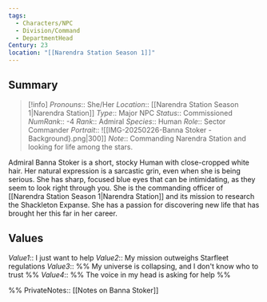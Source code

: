 ```yaml
---
tags:
  - Characters/NPC
  - Division/Command
  - DepartmentHead
Century: 23
location: "[[Narendra Station Season 1]]"
---
```

## Summary

> [!info] 
> *Pronouns*:: She/Her
> *Location*:: [[Narendra Station Season 1|Narendra Station]]
> *Type*::  Major NPC
> *Status*:: Commissioned
> *NumRank*:: -4
> *Rank*:: Admiral
> *Species*:: Human
> *Role*:: Sector Commander
> *Portrait*:: ![[IMG-20250226-Banna Stoker - Background}.png|300]]
> *Note*:: Commanding Narendra Station and looking for life among the stars.

Admiral Banna Stoker is a short, stocky Human with close-cropped white hair. Her natural expression is a sarcastic grin, even when she is being serious. She has sharp, focused blue eyes that can be intimidating, as they seem to look right through you. She is the commanding officer of [[Narendra Station Season 1|Narendra Station]] and its mission to research the Shackleton Expanse. She has a passion for discovering new life that has brought her this far in her career.
## Values
*Value1*:: I just want to help
*Value2*:: My mission outweighs Starfleet regulations
*Value3*:: %% My universe is collapsing, and I don't know who to trust %% 
*Value4*:: %% The voice in my head is asking for help %%

%%
PrivateNotes:: [[Notes on Banna Stoker]]
